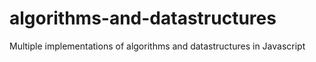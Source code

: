 # algorithms-and-datastructures
Multiple implementations of algorithms and datastructures in Javascript
